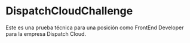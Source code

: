 # DispatchCloudChallenge
Este es una prueba técnica para una posición como FrontEnd Developer para la empresa Dispatch Cloud.
